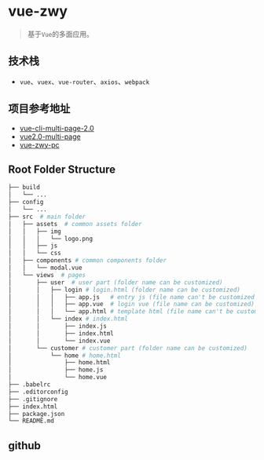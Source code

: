 # vue-zwy

> 基于`Vue`的多面应用。

## 技术栈
* `vue`、`vuex`、`vue-router`、`axios`、`webpack`

## 项目参考地址
* [vue-cli-multi-page-2.0](https://github.com/bluefox1688/vue-cli-multi-page)
* [vue2.0-multi-page](https://github.com/luchanan/vue2.0-multi-page)
* [vue-zwy-pc](https://github.com/ttflowerboys/vue-demo/tree/zwy-pc)

## Root Folder Structure
```bash
├── build
│   └── ...
├── config
│   └── ...
├── src  # main folder
│   ├── assets  # common assets folder
│   │   ├── img
│   │   │   └── logo.png
│   │   ├── js
│   │   └── css
│   ├── components # common components folder
│   │   └── modal.vue
│   └── views  # pages
│       ├── user  # user part (folder name can be customized)
│       │   ├── login # login.html (folder name can be customized)
│       │   │   ├── app.js   # entry js (file name can't be customized unless you change the webpack.config.js)
│       │   │   ├── app.vue  # login vue (file name can be customized)
│       │   │   └── app.html # template html (file name can't be customized unless you change the webpack.config.js)
│       │   └── index # index.html
│       │       ├── index.js
│       │       ├── index.html
│       │       └── index.vue
│       └── customer # customer part (folder name can be customized)
│           └── home # home.html
│               ├── home.html
│               ├── home.js
│               └── home.vue
├── .babelrc
├── .editorconfig
├── .gitignore
├── index.html
├── package.json
└── README.md
```

## github
